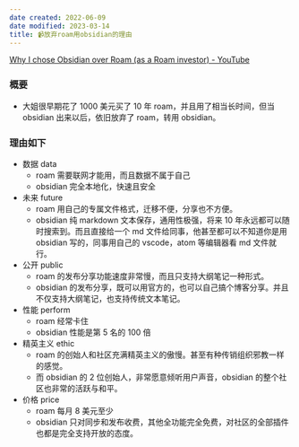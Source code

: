 ```yaml
---
date created: 2022-06-09
date modified: 2023-03-14
title: 📹放弃roam用obsidian的理由
---
```


[Why I chose Obsidian over Roam (as a Roam investor) - YouTube](https://www.youtube.com/watch?v=AWUk8-6yG2g)

### 概要

- 大姐很早期花了 1000 美元买了 10 年 roam，并且用了相当长时间，但当 obsidian 出来以后，依旧放弃了 roam，转用 obsidian。

### 理由如下

- 数据 data
	- roam 需要联网才能用，而且数据不属于自己
	- obsidian 完全本地化，快速且安全
- 未来 future
	- roam 用自己的专属文件格式，迁移不便，分享也不方便。
	- obsidian 纯 markdown 文本保存，通用性极强，将来 10 年永远都可以随时搜索到。而且直接给一个 md 文件给同事，他甚至都可以不知道你是用 obsidian 写的，同事用自己的 vscode，atom 等编辑器看 md 文件就行。
- 公开 public
	- roam 的发布分享功能速度非常慢，而且只支持大纲笔记一种形式。
	- obsidian 的发布分享，既可以用官方的，也可以自己搞个博客分享。并且不仅支持大纲笔记，也支持传统文本笔记。
- 性能 perform
	- roam 经常卡住
	- obsidian 性能是第 5 名的 100 倍
- 精英主义 ethic
	- roam 的创始人和社区充满精英主义的傲慢。甚至有种传销组织邪教一样的感觉。
	- 而 obsidian 的 2 位创始人，非常愿意倾听用户声音，obsidian 的整个社区也非常的活跃与和平。
- 价格 price
	- roam 每月 8 美元至少
	- obsidian 只对同步和发布收费，其他全功能完全免费，对社区的全部插件也都是完全支持开放的态度。
